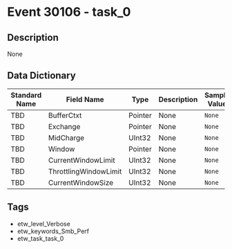 # Event 30106 - task_0

## Description
None

## Data Dictionary
|Standard Name|Field Name|Type|Description|Sample Value|
|---|---|---|---|---|
|TBD|BufferCtxt|Pointer|None|`None`|
|TBD|Exchange|Pointer|None|`None`|
|TBD|MidCharge|UInt32|None|`None`|
|TBD|Window|Pointer|None|`None`|
|TBD|CurrentWindowLimit|UInt32|None|`None`|
|TBD|ThrottlingWindowLimit|UInt32|None|`None`|
|TBD|CurrentWindowSize|UInt32|None|`None`|

## Tags
* etw_level_Verbose
* etw_keywords_Smb_Perf
* etw_task_task_0